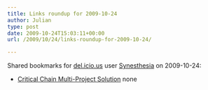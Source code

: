 ```yaml
---
title: Links roundup for 2009-10-24
author: Julian
type: post
date: 2009-10-24T15:03:11+00:00
url: /2009/10/24/links-roundup-for-2009-10-24/

---
```

Shared bookmarks for [del.icio.us][1] user [Synesthesia][2] on 2009-10-24:

  * [Critical Chain Multi-Project Solution][3] 
    none</li> </ul>

 [1]: http://del.icio.us/
 [2]: http://del.icio.us/synesthesia
 [3]: http://www.agilemanagement.net/Articles/Papers/CriticalChainMulti-Projec.html